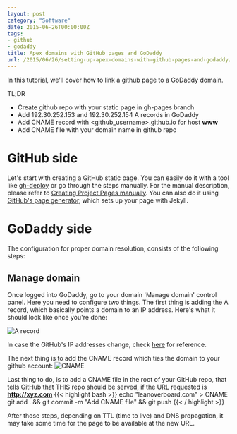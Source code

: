 ```yaml
---
layout: post
category: "Software"
date: 2015-06-26T00:00:00Z
tags:
- github
- godaddy
title: Apex domains with GitHub pages and GoDaddy
url: /2015/06/26/setting-up-apex-domains-with-github-pages-and-godaddy/
---
```


In this tutorial, we'll cover how to link a github page to a GoDaddy domain.

TL;DR

- Create github repo with your static page in gh-pages branch
- Add 192.30.252.153 and 192.30.252.154 A records in GoDaddy
- Add CNAME record with <github_username>.github.io for host **www**
- Add CNAME file with your domain name in github repo

# GitHub side

Let's start with creating a GitHub static page. You can easily do it with a tool like
[gh-deploy](http://localhost:4000/programming/2015/03/06/generate-Github-Pages.html)
or go through the steps manually. For the manual description, please refer to [Creating Project Pages manually](https://help.github.com/articles/creating-project-pages-manually/).
You can also do it using [GitHub's page generator](https://help.github.com/articles/creating-pages-with-the-automatic-generator/), which sets up your page with Jekyll.


# GoDaddy side

The configuration for proper domain resolution, consists of the following steps:

## Manage domain

Once logged into GoDaddy, go to your domain 'Manage domain' control panel. Here you need to configure two things. The first thing is adding the A record, which basically points a domain to an IP address. Here's what it should look like once you're done:

![A record](/img/blog/apex/arecord.png)

In case the GitHub's IP addresses change, check [here](https://help.github.com/articles/tips-for-configuring-an-a-record-with-your-dns-provider/) for reference.

The next thing is to add the CNAME record which ties the domain to your github account:
![CNAME](/img/blog/apex/cname.png)


Last thing to do, is to add a CNAME file in the root of your GitHub repo, that tells GitHub that THIS repo should be served, if the URL requested is **http://xyz.com**
{{< highlight bash >}}
echo "leanoverboard.com" > CNAME
git add . && git commit -m "Add CNAME file" && git push
{{< / highlight >}}

After those steps, depending on TTL (time to live) and DNS propagation, it may take some time for the page to be available at the new URL.
